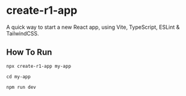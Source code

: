 # create-r1-app

A quick way to start a new React app, using Vite, TypeScript, ESLint & TailwindCSS.

## How To Run

```
npx create-r1-app my-app
```

```
cd my-app
```

```
npm run dev
```
